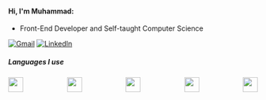 #### Hi, I'm Muhammad:
- Front-End Developer and Self-taught Computer Science


[![Gmail](https://img.shields.io/badge/-GMAIL-D14836?style=for-the-badge&logo=gmail&logoColor=white)](muhammad.abdeltwab7@gmail.com)
[![LinkedIn](https://img.shields.io/badge/-LINKEDIN-0077B5?style=for-the-badge&logo=linkedin&logoColor=white)](https://www.linkedin.com/in/muhammad-abd-eltwab-a135171b6/)


##### Languages I use


<div style="display:flex; justify-content: space-between">
<img src="https://cdn-icons-png.flaticon.com/512/732/732190.png" width=30px height=30px>
<img src="https://cdn-icons-png.flaticon.com/512/1051/1051277.png" width=30px height=30px>
<img src="https://cdn-icons-png.flaticon.com/512/5968/5968292.png" width=30px height=30px>
<img src="https://cdn-icons-png.flaticon.com/512/919/919831.png" width=30px height=30px>
<img src="https://cdn-icons-png.flaticon.com/512/5968/5968672.png" width=30px height=30px>

</div>
